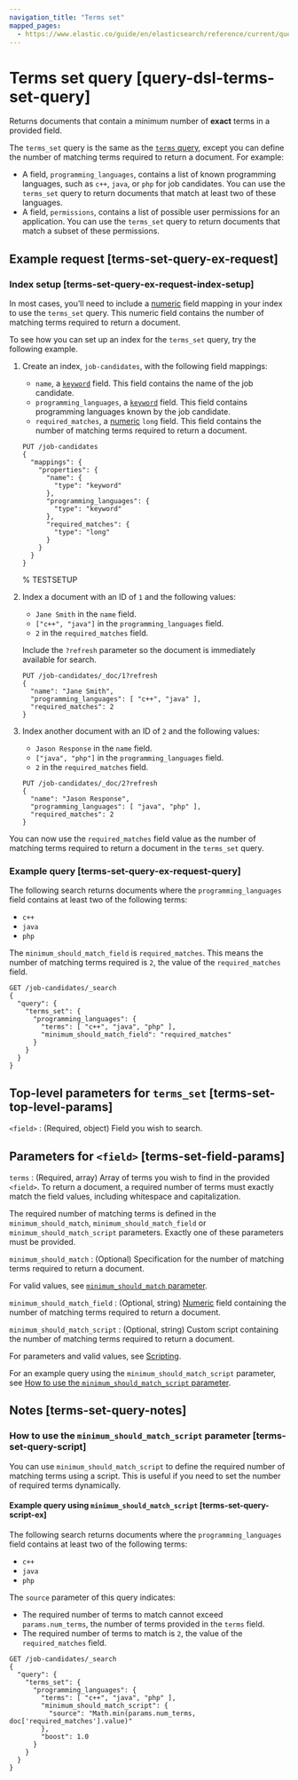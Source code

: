```yaml
---
navigation_title: "Terms set"
mapped_pages:
  - https://www.elastic.co/guide/en/elasticsearch/reference/current/query-dsl-terms-set-query.html
---
```


# Terms set query [query-dsl-terms-set-query]


Returns documents that contain a minimum number of **exact** terms in a provided field.

The `terms_set` query is the same as the [`terms` query](/reference/query-languages/query-dsl/query-dsl-terms-query.md), except you can define the number of matching terms required to return a document. For example:

* A field, `programming_languages`, contains a list of known programming languages, such as `c++`, `java`, or `php` for job candidates. You can use the `terms_set` query to return documents that match at least two of these languages.
* A field, `permissions`, contains a list of possible user permissions for an application. You can use the `terms_set` query to return documents that match a subset of these permissions.

## Example request [terms-set-query-ex-request]

### Index setup [terms-set-query-ex-request-index-setup]

In most cases, you’ll need to include a [numeric](/reference/elasticsearch/mapping-reference/number.md) field mapping in your index to use the `terms_set` query. This numeric field contains the number of matching terms required to return a document.

To see how you can set up an index for the `terms_set` query, try the following example.

1. Create an index, `job-candidates`, with the following field mappings:

    * `name`, a [`keyword`](/reference/elasticsearch/mapping-reference/keyword.md) field. This field contains the name of the job candidate.
    * `programming_languages`, a [`keyword`](/reference/elasticsearch/mapping-reference/keyword.md) field. This field contains programming languages known by the job candidate.
    * `required_matches`, a [numeric](/reference/elasticsearch/mapping-reference/number.md) `long` field. This field contains the number of matching terms required to return a document.

    ```console
    PUT /job-candidates
    {
      "mappings": {
        "properties": {
          "name": {
            "type": "keyword"
          },
          "programming_languages": {
            "type": "keyword"
          },
          "required_matches": {
            "type": "long"
          }
        }
      }
    }
    ```
    % TESTSETUP

2. Index a document with an ID of `1` and the following values:

    * `Jane Smith` in the `name` field.
    * `["c++", "java"]` in the `programming_languages` field.
    * `2` in the `required_matches` field.

    Include the `?refresh` parameter so the document is immediately available for search.

    ```console
    PUT /job-candidates/_doc/1?refresh
    {
      "name": "Jane Smith",
      "programming_languages": [ "c++", "java" ],
      "required_matches": 2
    }
    ```


3. Index another document with an ID of `2` and the following values:

    * `Jason Response` in the `name` field.
    * `["java", "php"]` in the `programming_languages` field.
    * `2` in the `required_matches` field.

    ```console
    PUT /job-candidates/_doc/2?refresh
    {
      "name": "Jason Response",
      "programming_languages": [ "java", "php" ],
      "required_matches": 2
    }
    ```


You can now use the `required_matches` field value as the number of matching terms required to return a document in the `terms_set` query.


### Example query [terms-set-query-ex-request-query]

The following search returns documents where the `programming_languages` field contains at least two of the following terms:

* `c++`
* `java`
* `php`

The `minimum_should_match_field` is `required_matches`. This means the number of matching terms required is `2`, the value of the `required_matches` field.

<!--
```console
PUT /job-candidates
{
  "mappings": {
    "properties": {
      "name": {
        "type": "keyword"
      },
      "programming_languages": {
        "type": "keyword"
      },
      "required_matches": {
        "type": "long"
      }
    }
  }
}
```
% TESTSETUP
-->

```console
GET /job-candidates/_search
{
  "query": {
    "terms_set": {
      "programming_languages": {
        "terms": [ "c++", "java", "php" ],
        "minimum_should_match_field": "required_matches"
      }
    }
  }
}
```



## Top-level parameters for `terms_set` [terms-set-top-level-params]

`<field>`
:   (Required, object) Field you wish to search.


## Parameters for `<field>` [terms-set-field-params]

`terms`
:   (Required, array) Array of terms you wish to find in the provided `<field>`. To return a document, a required number of terms must exactly match the field values, including whitespace and capitalization.

The required number of matching terms is defined in the `minimum_should_match`, `minimum_should_match_field` or `minimum_should_match_script` parameters. Exactly one of these parameters must be provided.


`minimum_should_match`
:   (Optional) Specification for the number of matching terms required to return a document.

For valid values, see [`minimum_should_match` parameter](/reference/query-languages/query-dsl/query-dsl-minimum-should-match.md).


`minimum_should_match_field`
:   (Optional, string) [Numeric](/reference/elasticsearch/mapping-reference/number.md) field containing the number of matching terms required to return a document.

`minimum_should_match_script`
:   (Optional, string) Custom script containing the number of matching terms required to return a document.

For parameters and valid values, see [Scripting](docs-content://explore-analyze/scripting.md).

For an example query using the `minimum_should_match_script` parameter, see [How to use the `minimum_should_match_script` parameter](#terms-set-query-script).



## Notes [terms-set-query-notes]

### How to use the `minimum_should_match_script` parameter [terms-set-query-script]

You can use `minimum_should_match_script` to define the required number of matching terms using a script. This is useful if you need to set the number of required terms dynamically.

#### Example query using `minimum_should_match_script` [terms-set-query-script-ex]

The following search returns documents where the `programming_languages` field contains at least two of the following terms:

* `c++`
* `java`
* `php`

The `source` parameter of this query indicates:

* The required number of terms to match cannot exceed `params.num_terms`, the number of terms provided in the `terms` field.
* The required number of terms to match is `2`, the value of the `required_matches` field.

```console
GET /job-candidates/_search
{
  "query": {
    "terms_set": {
      "programming_languages": {
        "terms": [ "c++", "java", "php" ],
        "minimum_should_match_script": {
          "source": "Math.min(params.num_terms, doc['required_matches'].value)"
        },
        "boost": 1.0
      }
    }
  }
}
```




